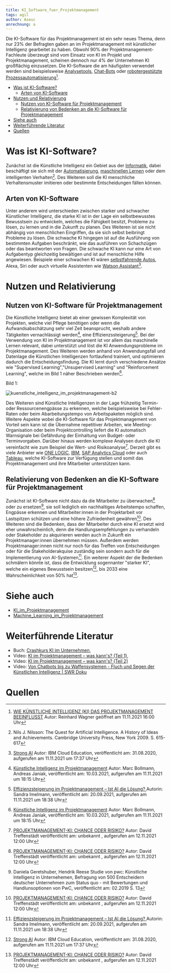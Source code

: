 ```yaml
---
title: KI_Software_fuer_Projektmanagement
tags: agil
author: Aseuc
anrechnung: a
---
```


Die KI-Software für das Projektmanagement ist ein sehr neues Thema, denn nur 23% der Befragten gaben an im Projektmanagement mit künstlicher Intelligenz gearbeitet zu haben. 
Obwohl 90% der Projektmanagement-Fachleute überzeugt sind vom Einsatz von KI im Projekt und Projektmanagement, scheinen dennoch nur 4% der Unternehmen KI großflächig einzusetzen. Die KI-Software die am häufigsten verwendet werden sind beispielsweise [Analysetools](https://www.onlinemarketing-praxis.de/web-controlling/web-analyse-tools), [Chat-Bots](https://www.ibm.com/de-de/campaign/was-ist-ein-chatbot) oder [robotergestützte Prozessautomatisierung](https://de.wikipedia.org/wiki/Robotic_Process_Automation)[^1].

* [Was ist KI-Software?](https://github.com/Aseuc/ManagingProjectsSuccessfully.github.io/edit/main/kb/KI_Software_fuer_Projektmanagement.md#:~:text=Quelle-,Was%20ist%20KI%2DSoftware%3F,-Zun%C3%A4chst%20ist%20die)
  - [Arten von KI-Software](https://github.com/Aseuc/ManagingProjectsSuccessfully.github.io/edit/main/kb/KI_Software_fuer_Projektmanagement.md#:~:text=Entscheidungen%20f%C3%A4llen%20k%C3%B6nnen.-,Arten%20von%20KI%2DSoftware,-Unter%20anderem%20wird)
* [Nutzen und Relativierung](https://github.com/Aseuc/ManagingProjectsSuccessfully.github.io/edit/main/kb/KI_Software_fuer_Projektmanagement.md#:~:text=wie%20Watson%20Assistant3.-,Nutzen%20und%20Relativierung,-Nutzen%20von%20KI)
  - [Nutzen von KI-Software für Projektmanagement](https://github.com/Aseuc/ManagingProjectsSuccessfully.github.io/edit/main/kb/KI_Software_fuer_Projektmanagement.md#:~:text=Nutzen%20und%20Relativierung-,Nutzen%20von%20KI%2DSoftware%20f%C3%BCr%20Projektmanagement,-Die%20K%C3%BCnstliche%20Intelligenz)
  - [Relativierung von Bedenken an die KI-Software für Projektmanagement](https://github.com/Aseuc/ManagingProjectsSuccessfully.github.io/edit/main/kb/KI_Software_fuer_Projektmanagement.md#:~:text=Mitarbeiter%20unterst%C3%BCtzen%20kann.-,Relativierung%20von%20Bedenken%20an%20die%20KI%2DSoftware%20f%C3%BCr%20Projektmanagement,-Zun%C3%A4chst%20ist%20KI)
* [Siehe auch](https://github.com/Aseuc/ManagingProjectsSuccessfully.github.io/edit/main/kb/KI_Software_fuer_Projektmanagement.md#:~:text=von%2050%25%20hat6.-,Siehe%20auch,-Von%20Chatbots%20bis)
* [Weiterführende Literatur](https://github.com/Aseuc/ManagingProjectsSuccessfully.github.io/edit/main/kb/KI_Software_fuer_Projektmanagement.md#:~:text=Machine_Learning_im_Projektmanagement-,Weiterf%C3%BChrende%20Literatur,-Buch%3A%20Crashkurs%20KI)
* [Quellen](https://github.com/Aseuc/ManagingProjectsSuccessfully.github.io/edit/main/kb/KI_Software_fuer_Projektmanagement.md#:~:text=kann%27s%3F%20(Teil%202)-,Quellen,-Footnotes) 

# Was ist KI-Software? 
Zunächst ist die Künstliche Intelligenz ein Gebiet aus der [Informatik](https://de.wikipedia.org/wiki/Informatik), dabei beschäftigt sie sich mit der [Automatisierung](https://de.wikipedia.org/wiki/Automatisierung), [maschinellen Lernen](https://de.wikipedia.org/wiki/Maschinelles_Lernen) oder dem intelligenten Verhalten[^2]. Des Weiteren soll die KI menschliche Verhaltensmuster imitieren oder bestimmte Entscheidungen fällen können.

## Arten von KI-Software
Unter anderem wird unterschieden zwischen starker und schwacher Künstlicher Intelligenz, die starke KI ist in der Lage ein selbstbewusstes Bewusstsein zu entwickeln, welches die Fähigkeit besitzt, Probleme zu lösen, zu lernen und in die Zukunft zu planen. Des Weiteren ist sie nicht abhängig von menschlichen Eingriffen, da sie sich selbst beibringt Probleme zu lösen. Die schwache KI hingegen ist auf die Ausführung von bestimmten Aufgaben beschränkt, wie das ausführen von Schachzügen oder das beantworten von Fragen. Die schwache KI kann nur eine Art von Aufgabentyp gleichzeitig bewältigen und ist auf menschliche Hilfe angewiesen. Beispiele einer schwachen KI wären [selbstfahrende Autos](https://de.wikipedia.org/wiki/Selbstfahrendes_Kraftfahrzeug), Alexa, Siri oder auch virtuelle Assistenten wie [Watson Assistant](https://www.ibm.com/de-de/products/watson-assistant)[^3]. 

# Nutzen und Relativierung

## Nutzen von KI-Software für Projektmanagement
Die Künstliche Intelligenz bietet ab einer gewissen Komplexität von Projekten, welche viel Pflege benötigen oder wenn die Aufwandsabschätzung sehr viel Zeit beansprucht, weshalb andere Tätigkeiten vernachlässigt werden[^4], eine Effizienzssteigerung[^5]. Bei der Verwendung von KI im Projektmanagement ist vor allem das maschinelle Lernen relevant, dabei unterstützt und löst die KI Anwendungsprobleme im Projektmanagement. Des Weiteren werden anhand von Anwendungsfall und Datenlage die Künstlichen Intelligenzen fortlaufend trainiert, und optimieren dadurch die Entscheidungsfindung. Die KI lernt durch verschiedene Ansätze wie "Supervised Learning","Unsupervised Learning" und "Reinforcement Learning", welche im Bild 1 näher Beschrieben werden[^4]. 

Bild 1: 

![kuenstliche_intelligenz_im_projektmanagement-b2](https://user-images.githubusercontent.com/78257976/141346922-8c5eda9d-261d-4818-8318-b40a02721b30.jpg)


Des Weiteren sind Künstliche Intelligenzen in der Lage frühzeitig Termin- oder Ressourcenengpässe zu erkennen, welche beispielsweise bei Fehler-Raten oder beim Abarbeitungstempo von Arbeitspaketen möglich sind. Weitere Aspekte wobei die KI-Software für das Projektmanagement von Vorteil sein kann ist die Übernahme repetitiver Arbeiten, wie Meeting-Organisation oder beim Projektcontrolling liefert die KI automatisch Warnsignale bei Gefährdung der Einhaltung von Budget- oder Terminvorgaben. Darüber hinaus werden komplexe Analysen durch die KI vereinfacht wie zum Beispiel die Wert- und Risikoanalyse[^6]. Derzeit gibt es viele Anbieter wie [ONE LOGIC](https://onelogic.de/ki-software/?gclid=Cj0KCQiAys2MBhDOARIsAFf1D1d3ybFeZwBVo9XSmXkPTnBoNrhi2T1O-WKqplrZqWPWukNkWLuTRRUaAka1EALw_wcB), [IBM](https://www.ibm.com/de-de/analytics/journey-to-ai?utm_content=SRCWW&p1=Search&p4=43700066788191770&p5=p&gclid=Cj0KCQiAys2MBhDOARIsAFf1D1fenb4xPcAoA7e9m2lgC1OnkQ0pBaJYlA--jtx23zWDzJ25rg0UC0AaAolOEALw_wcB&gclsrc=aw.ds), [SAP Analytics Cloud](https://www.sap.com/germany/products/cloud-analytics.html?campaigncode=CRM-DE21-PPC-PLTSACN&source=ppc-meedach-GOO-261735388---&DFA=1&gclid=Cj0KCQiAys2MBhDOARIsAFf1D1dNyfY7oZj1noWaMl-5jBV_o3bOrFlPc8ZlrJfkgSq4S4yFz_ZVGlAaAm6cEALw_wcB&gclsrc=aw.ds) oder auch [Tableau](https://www.tableau.com/de-de/solutions/ai-analytics), welche KI-Software zur Verfügung stellen und somit das Projektmanagement und ihre Mitarbeiter unterstützen kann. 

## Relativierung von Bedenken an die KI-Software für Projektmanagement
Zunächst ist KI-Software nicht dazu da die Mitarbeiter zu überwachen[^6] oder zu ersetzen[^7], sie soll lediglich ein nachhaltiges Arbeitstempo schaffen, Engpässe erkennen und Mitarbeiter:innen in der Projektarbeit vor Lastspitzen schützen und eine höhere Zufriedenheit gewähren[^6]. Des Weiteren sind die Bedenken, dass der Mitarbeiter durch eine KI  ersetzt wird eher unwahrscheinlich, denn die Handlungsempfehlungen zu verhandeln oder Stakeholder zu akquirieren werden auch in Zukunft ein Projektmanager:innen übernehmen müssen. Außerdem werden Projektmanager:innen nicht nur noch für das Treffen von Entscheidungen oder für die Stakeholderakquise zuständig sein sondern auch für die Implementierung von AI-Systemen[^5]. Ein weiterer Aspekt der die Bedenken schmälern könnte ist, dass die Entwicklung sogennanter "starker KI", welche ein eigenes Bewusstsein besitzen[^3], bis 2033 eine Wahrscheinlichkeit von 50% hat[^6].


# Siehe auch
- [KI_im_Projektmanagement](https://github.com/ManagingProjectsSuccessfully/ManagingProjectsSuccessfully.github.io/blob/main/kb/KI_im_PM.md)
- [Machine_Learning_im_Projektmanagement](https://github.com/ManagingProjectsSuccessfully/ManagingProjectsSuccessfully.github.io/blob/main/kb/Machine_Learning_im_Projektmanagement.md)



# Weiterführende Literatur
- Buch: [Crashkurs KI im Unternehmen](https://shop.haufe.de/prod/cashkurs-ki-im-unternehmen),
- Video: [KI im Projektmanagement – was kann's? (Teil 1)](https://www.youtube.com/watch?v=eBtxz60kCjY),
- Video: [KI im Projektmanagement – was kann's? (Teil 2)](https://www.youtube.com/watch?v=mr5EBwpVR4Y)
- Video: [Von Chatbots bis zu Waffensystemen - Fluch und Segen der Künstlichen Intelligenz | SWR Doku](https://www.youtube.com/watch?v=oNk6ESLpxKI)

# Quellen
[^1]: [WIE KÜNSTLICHE INTELLIGENZ (KI) DAS PROJEKTMANAGEMENT BEEINFLUSST](https://www.tiba.de/wie-kuenstliche-intelligenz-ki-das-projektmanagement-beeinflusst/) Autor: Reinhard Wagner geöffnet am 11.11.2021 16:00 Uhr
[^2]: Nils J. Nilsson: The Quest for Artificial Intelligence. A History of Ideas and Achievements. Cambridge University Press, New York 2009. S. 615-617
[^3]: [Strong AI](https://www.ibm.com/cloud/learn/strong-ai) Autor: IBM Cloud Education, veröffentlicht am: 31.08.2020, aufgerufen am 11.11.2021 um 17:37 Uhr
[^4]: [Künstliche Intelligenz im Projektmanagement](https://www.projektmagazin.de/artikel/kuenstliche-intelligenz-ki-projektmanagement) Autor: Marc Bollmann, Andreas Janiak, veröffentlicht am: 10.03.2021, aufgerufen am 11.11.2021 um 18:15 Uhr
[^5]: [Effizienzsteigerung im Projektmanagement – Ist AI die Lösung?
](https://www.capgemini.com/de-de/2021/09/effizienzsteigerung-im-projektmanagement-ist-ai-die-loesung/) Autorin: Sandra Imelmann, veröffentlicht am: 20.09.2021, aufgerufen am 11.11.2021 um 18:38 Uhr
[^6]: [PROJEKTMANAGEMENT-KI: CHANCE ODER RISIKO?](https://www.assure.de/de/blog/projektmanagement-ki-chance-oder-risiko) Autor: David Treffenstädt veröffentlicht am: unbekannt , aufgerufen am 12.11.2021 12:00 Uhr
[^7]: Daniela Geretshuber, Hendrik Reese  Studie von pwc: Künstliche Intelligenz in Unternehemen, Befragung von 500 Entscheidern deutscher Unternehmen zum Status quo - mit Bewertungen und Handlunsoptionen von PwC, veröffentlicht am: 02.2019 S. 13
